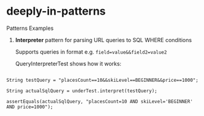 # deeply-in-patterns
Patterns Examples

1. **Interpreter** pattern for parsing URL queries to SQL WHERE conditions
   
   Supports queries in format e.g. `field=value&&field2=value2`

   QueryInterpreterTest shows how it works:
```

String testQuery = "placesCount==10&&skiLevel==BEGINNER&&price==1000";

String actualSqlQuery = underTest.interpret(testQuery);

assertEquals(actualSqlQuery, "placesCount=10 AND skiLevel='BEGINNER' AND price=1000");
